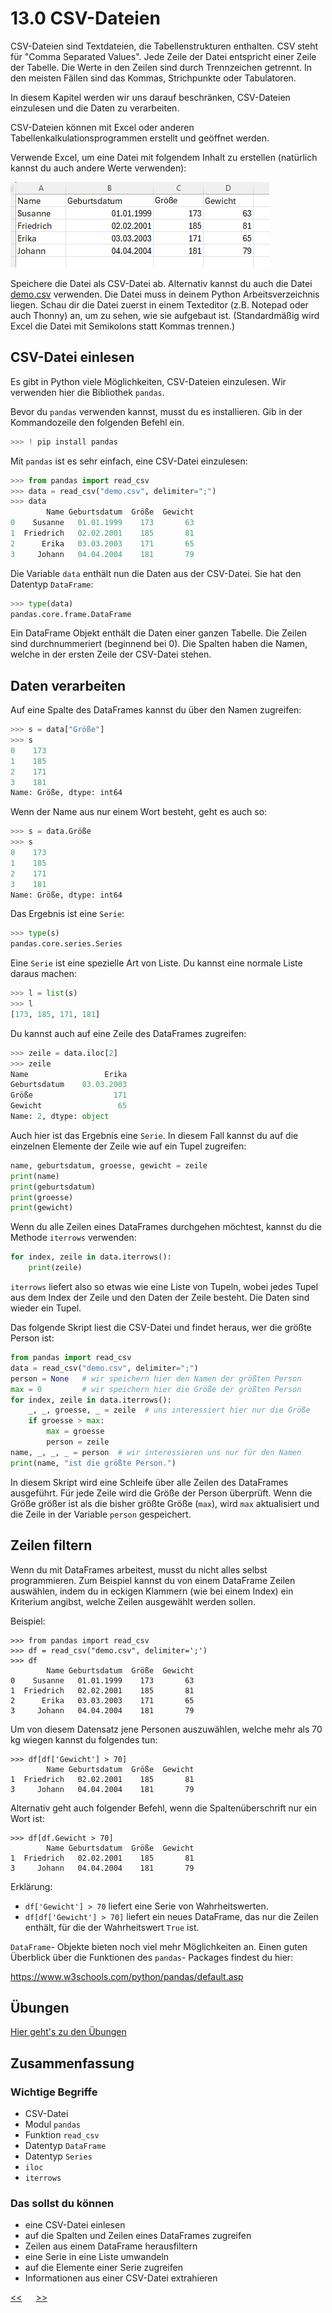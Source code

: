 # 13.0 CSV-Dateien

CSV-Dateien sind Textdateien, die Tabellenstrukturen enthalten.
CSV steht für "Comma Separated Values".
Jede Zeile der Datei entspricht einer Zeile der Tabelle.
Die Werte in den Zeilen sind durch Trennzeichen getrennt.
In den meisten Fällen sind das Kommas, Strichpunkte oder Tabulatoren.

In diesem Kapitel werden wir uns darauf beschränken, CSV-Dateien einzulesen und die Daten zu verarbeiten.

CSV-Dateien können mit Excel oder anderen Tabellenkalkulationsprogrammen 
erstellt und geöffnet werden.

Verwende Excel, um eine Datei mit folgendem Inhalt zu erstellen
(natürlich kannst du auch andere Werte verwenden):

![Excel_Tabelle.png](../img/14.0/Excel_Tabelle.png)

Speichere die Datei als CSV-Datei ab.
Alternativ kannst du auch die Datei [demo.csv](../daten/demo.csv) verwenden.
Die Datei muss in deinem Python Arbeitsverzeichnis liegen.
Schau dir die Datei zuerst in einem Texteditor 
(z.B. Notepad oder auch Thonny) an, 
um zu sehen, wie sie aufgebaut ist.
(Standardmäßig wird Excel die Datei mit Semikolons statt Kommas trennen.)

## CSV-Datei einlesen

Es gibt in Python viele Möglichkeiten, CSV-Dateien einzulesen.
Wir verwenden hier die Bibliothek `pandas`.

Bevor du `pandas` verwenden kannst, musst du es installieren. 
Gib in der Kommandozeile den folgenden Befehl ein.

```python
>>> ! pip install pandas
```

Mit `pandas` ist es sehr einfach, eine CSV-Datei einzulesen:

```python
>>> from pandas import read_csv
>>> data = read_csv("demo.csv", delimiter=";")
>>> data
        Name Geburtsdatum  Größe  Gewicht
0    Susanne   01.01.1999    173       63
1  Friedrich   02.02.2001    185       81
2      Erika   03.03.2003    171       65
3     Johann   04.04.2004    181       79
```

Die Variable `data` enthält nun die Daten aus der CSV-Datei.
Sie hat den Datentyp `DataFrame`:

```python
>>> type(data)
pandas.core.frame.DataFrame
```

Ein DataFrame Objekt enthält die Daten einer ganzen Tabelle.
Die Zeilen sind durchnummeriert (beginnend bei 0).
Die Spalten haben die Namen, 
welche in der ersten Zeile der CSV-Datei stehen.

## Daten verarbeiten

Auf eine Spalte des DataFrames kannst du über den Namen zugreifen:

```python
>>> s = data["Größe"]
>>> s
0    173
1    185
2    171
3    181
Name: Größe, dtype: int64
```

Wenn der Name aus nur einem Wort besteht, geht es auch so:

```python
>>> s = data.Größe
>>> s
0    173
1    185
2    171
3    181
Name: Größe, dtype: int64
```


Das Ergebnis ist eine `Serie`:

```python
>>> type(s)
pandas.core.series.Series
```

Eine `Serie` ist eine spezielle Art von Liste.
Du kannst eine normale Liste daraus machen:

```python
>>> l = list(s)
>>> l
[173, 185, 171, 181]
```

Du kannst auch auf eine Zeile des DataFrames zugreifen:

```python
>>> zeile = data.iloc[2]
>>> zeile
Name                 Erika
Geburtsdatum    03.03.2003
Größe                  171
Gewicht                 65
Name: 2, dtype: object
```

Auch hier ist das Ergebnis eine `Serie`.
In diesem Fall kannst du auf die einzelnen Elemente der Zeile wie
auf ein Tupel zugreifen:

```python
name, geburtsdatum, groesse, gewicht = zeile
print(name)
print(geburtsdatum)
print(groesse)
print(gewicht)
```

Wenn du alle Zeilen eines DataFrames durchgehen möchtest,
kannst du die Methode `iterrows` verwenden:

```python
for index, zeile in data.iterrows():
    print(zeile)
```

`iterrows` liefert also so etwas wie eine Liste von Tupeln, 
wobei jedes Tupel aus dem Index der Zeile und den Daten der Zeile besteht.
Die Daten sind wieder ein Tupel.

Das folgende Skript liest die CSV-Datei und findet heraus,
wer die größte Person ist:

```python
from pandas import read_csv
data = read_csv("demo.csv", delimiter=";")
person = None   # wir speichern hier den Namen der größten Person
max = 0         # wir speichern hier die Größe der größten Person
for index, zeile in data.iterrows():
    _, _, groesse, _ = zeile  # uns interessiert hier nur die Größe
    if groesse > max:
        max = groesse
        person = zeile
name, _, _, _ = person  # wir interessieren uns nur für den Namen
print(name, "ist die größte Person.")
```

In diesem Skript wird eine Schleife 
über alle Zeilen des DataFrames ausgeführt.
Für jede Zeile wird die Größe der Person überprüft.
Wenn die Größe größer ist als die bisher größte Größe (`max`),
wird `max` aktualisiert und die Zeile in der Variable `person` gespeichert.

## Zeilen filtern

Wenn du mit DataFrames arbeitest, musst du nicht alles selbst programmieren.
Zum Beispiel kannst du von einem DataFrame Zeilen auswählen,
indem du in eckigen Klammern (wie bei einem Index) ein Kriterium 
angibst, welche Zeilen ausgewählt werden sollen.

Beispiel:

```
>>> from pandas import read_csv
>>> df = read_csv("demo.csv", delimiter=';')
>>> df
        Name Geburtsdatum  Größe  Gewicht
0    Susanne   01.01.1999    173       63
1  Friedrich   02.02.2001    185       81
2      Erika   03.03.2003    171       65
3     Johann   04.04.2004    181       79
```

Um von diesem Datensatz jene Personen auszuwählen, 
welche mehr als 70 kg wiegen kannst du folgendes tun:

```
>>> df[df['Gewicht'] > 70]
        Name Geburtsdatum  Größe  Gewicht
1  Friedrich   02.02.2001    185       81
3     Johann   04.04.2004    181       79
```

Alternativ geht auch folgender Befehl, 
wenn die Spaltenüberschrift nur ein Wort ist:

```
>>> df[df.Gewicht > 70]
        Name Geburtsdatum  Größe  Gewicht
1  Friedrich   02.02.2001    185       81
3     Johann   04.04.2004    181       79
```

Erklärung:

- `df['Gewicht'] > 70` liefert eine Serie von Wahrheitswerten.
- `df[df['Gewicht'] > 70]` liefert ein neues DataFrame, 
  das nur die Zeilen enthält, für die der Wahrheitswert `True` ist.


`DataFrame`- Objekte bieten noch viel mehr Möglichkeiten an.
Einen guten Überblick über die Funktionen des `pandas`- Packages findest du hier:

https://www.w3schools.com/python/pandas/default.asp



            

## Übungen
[Hier geht's zu den Übungen](../uebungen/UE_14.0_CSV_Dateien.md)

## Zusammenfassung
### Wichtige Begriffe
- CSV-Datei
- Modul `pandas`
- Funktion `read_csv`
- Datentyp `DataFrame`
- Datentyp `Series`
- `iloc`
- `iterrows`


### Das sollst du können
- eine CSV-Datei einlesen
- auf die Spalten und Zeilen eines DataFrames zugreifen
- Zeilen aus einem DataFrame herausfiltern
- eine Serie in eine Liste umwandeln
- auf die Elemente einer Serie zugreifen
- Informationen aus einer CSV-Datei extrahieren


[<<](13.0_Datum_und_Uhrzeit.md) &emsp; [>>](15.0)





